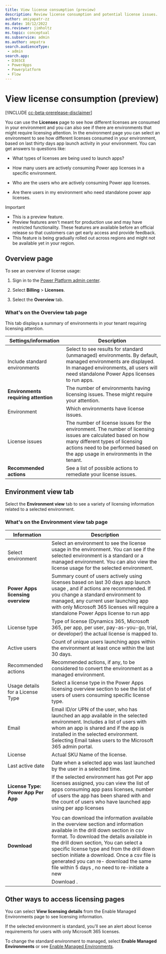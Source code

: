 ```yaml
---
title: View license consumption (preview)
description: Review license consumption and potential license issues. 
author: amiyapatr-zz
ms.date: 10/12/2022
ms.reviewer: jimholtz
ms.topic: conceptual
ms.subservice: admin
ms.author: ampatra
search.audienceType: 
 - admin
search.app:
 - D365CE
 - PowerApps
 - Powerplatform
 - Flow
---
```


# View license consumption (preview)

<!-- fwlink: https://go.microsoft.com/fwlink/?linkid=2206011 -->

[!INCLUDE [cc-beta-prerelease-disclaimer](../includes/cc-beta-prerelease-disclaimer.md)]

You can use the **Licenses** page to see how different licenses are consumed in your environment and you can also see if there are environments that might require licensing attention. In the environment page you can select an environment to see how different licenses consumed in your environment, based on last thirty days app launch activity in your environment. You can get answers to questions like:

-   What types of licenses are being used to launch apps?

-   How many users are actively consuming Power app licenses in a specific environment.

-   Who are the users who are actively consuming Power app licenses.

-   Are there users in my environment who need standalone power app licenses.

> [!IMPORTANT]
> - This is a preview feature.
> - Preview features aren't meant for production use and may have restricted functionality. These features are available before an official release so that customers can get early access and provide feedback.
> - This feature is being gradually rolled out across regions and might not be available yet in your region.

## Overview page

To see an overview of license usage:

1.  Sign in to the [<u>Power Platform admin center</u>](https://admin.powerplatform.microsoft.com/).

2.  Select **Billing** &gt; **Licenses**.

3.  Select the **Overview** tab.

### What's on the Overview tab page

This tab displays a summary of environments in your tenant requiring licensing attention.

| Settings/information          | Description        |
|--------------------------------------|------------------------------------------------------------|
| Include standard environments        | Select to see results for standard (unmanaged) environments. By default, managed environments are displayed. In managed environments, all users will need standalone Power Apps licenses to run apps.           |
| **Environments requiring attention** | The number of environments having licensing issues. These might require your attention.       |
| Environment                          | Which environments have license issues.               |
| License issues                       | The number of license issues for the environment. The number of licensing issues are calculated based on how many different types of licensing actions need to be performed based on the app usage in environments in the tenant. |
| **Recommended actions**              | See a list of possible actions to remediate your license issues.        |

## Environment view tab

Select the **Environment view** tab to see a variety of licensing information related to a selected environment.

### What's on the Environment view tab page

| Information                  | Description     |
|-------------------------------------|-------------------|
| Select environment                  | Select an environment to see the license usage in the environment. You can see if the selected environment is a standard or a managed environment. You can also view the license usage for the selected environment.        |
| **Power Apps licensing overview**   | Summary count of users actively using licenses based on last 30 days app launch usage , and if actions are recommended. If you change a standard environment to managed, any current user launching app with only Microsoft 365 licenses will require a standalone Power Apps license to run app     |
| License type                        | Type of license (Dynamics 365, Microsoft 365, per app, per user, pay-as-you-go, trial, or developer) the actual license is mapped to.       |
| Active users                        | Count of unique users launching apps within the environment at least once within the last 30 days.    |
| Recommended actions                 | Recommended actions, if any, to be considered to convert the environment as a managed environment.   |
| Usage details for a License Type    | Select a license type in the Power Apps licensing overview section to see the list of users of users consuming specific license type.                    |
| Email                               | Email ID/or UPN of the user, who has launched an app available in the selected environment. Includes a list of users with whom an app is shared and if the app is installed in the selected environment. Selecting Email takes users to the Microsoft 365 admin portal.     |
| License                             | Actual SKU Name of the license.     |
| Last active date                    | Date when a selected app was last launched by the user in a selected time.     |
| **License Type: Power App Per App** | If the selected environment has got Per app licenses assigned, you can view the list of apps consuming app pass licenses, number of users the app has been shared with and the count of users who have launched app using per app licenses     |
|                                     |                                              |
| **Download**                        | You can download the information available in the overview section and information available in the drill down section in csv format. To download the details available in the drill down section, You can select a specific license type and from the drill down section initiate a download. Once a csv file is generated you can re- download the same file within 5 days , no need to re-initiate a new |
|                                     | Download .             |                                                                                                                      

## Other ways to access licensing pages

You can select **View licensing details** from the Enable Managed Environments page to see licensing information.

If the selected environment is standard, you'll see an alert about license requirements for users with only Microsoft 365 licenses.

To change the standard environment to managed, select **Enable Managed Environments** or see [Enable Managed Environments](managed-environment-enable.md).

